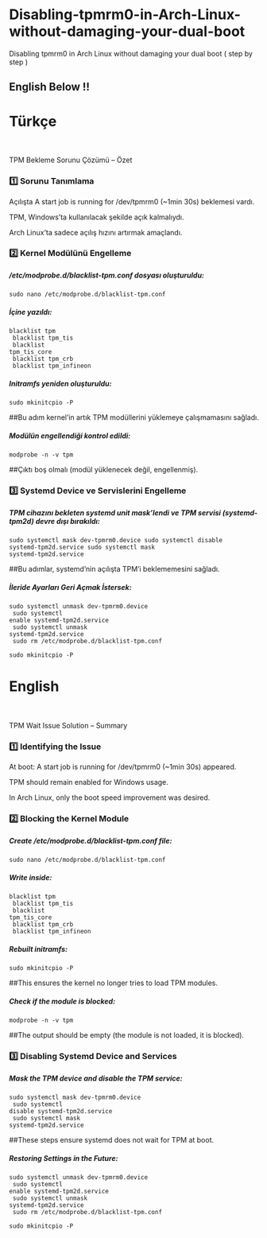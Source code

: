 # Disabling-tpmrm0-in-Arch-Linux-without-damaging-your-dual-boot
Disabling tpmrm0 in Arch Linux without damaging your dual boot ( step by step )    <h2>English Below !!</h2>


<h1>Türkçe</h1><br><br>
TPM Bekleme Sorunu Çözümü – Özet
<h3>1️⃣ Sorunu Tanımlama</h3>

Açılışta A start job is running for /dev/tpmrm0 (~1min 30s) beklemesi vardı.

TPM, Windows’ta kullanılacak şekilde açık kalmalıydı.

Arch Linux’ta sadece açılış hızını artırmak amaçlandı.

<h3>2️⃣ Kernel Modülünü Engelleme</h3>

<h5>/etc/modprobe.d/blacklist-tpm.conf dosyası oluşturuldu:</h5>

<code>sudo nano /etc/modprobe.d/blacklist-tpm.conf</code>

<h5>İçine yazıldı:</h5>

<code>blacklist tpm<br>
blacklist tpm_tis<br>
blacklist tpm_tis_core<br>
blacklist tpm_crb<br>
blacklist tpm_infineon</code>


<h5>Initramfs yeniden oluşturuldu:</h5>

<code>sudo mkinitcpio -P</code>


##Bu adım kernel’in artık TPM modüllerini yüklemeye çalışmamasını sağladı.

<h5>Modülün engellendiği kontrol edildi:</h5>

<code>modprobe -n -v tpm</code>

##Çıktı boş olmalı (modül yüklenecek değil, engellenmiş).

<h3>3️⃣ Systemd Device ve Servislerini Engelleme</h3>

<h5> TPM cihazını bekleten systemd unit mask’lendi ve TPM servisi (systemd-tpm2d) devre dışı bırakıldı:</h5>

<code>sudo systemctl mask dev-tpmrm0.device
sudo systemctl disable systemd-tpm2d.service
sudo systemctl mask systemd-tpm2d.service</code>

##Bu adımlar, systemd’nin açılışta TPM’i beklememesini sağladı.


<h5>İleride Ayarları Geri Açmak İstersek:</h5>

<code>sudo systemctl unmask dev-tpmrm0.device<br>
sudo systemctl enable systemd-tpm2d.service<br>
sudo systemctl unmask systemd-tpm2d.service<br>
sudo rm /etc/modprobe.d/blacklist-tpm.conf<br>
sudo mkinitcpio -P
</code>
<h1> English </h1><br><br></h1>
TPM Wait Issue Solution – Summary

<h3>1️⃣ Identifying the Issue</h3>

At boot: A start job is running for /dev/tpmrm0 (~1min 30s) appeared.

TPM should remain enabled for Windows usage.

In Arch Linux, only the boot speed improvement was desired.

<h3>2️⃣ Blocking the Kernel Module</h3>

<h5>Create /etc/modprobe.d/blacklist-tpm.conf file:</h5>

<code>sudo nano /etc/modprobe.d/blacklist-tpm.conf</code>

<h5>Write inside:</h5>

<code>blacklist tpm<br>
blacklist tpm_tis<br>
blacklist tpm_tis_core<br>
blacklist tpm_crb<br>
blacklist tpm_infineon</code>

<h5>Rebuilt initramfs:</h5>

<code>sudo mkinitcpio -P</code>

##This ensures the kernel no longer tries to load TPM modules.

<h5>Check if the module is blocked:</h5>

<code>modprobe -n -v tpm</code>

##The output should be empty (the module is not loaded, it is blocked).

<h3>3️⃣ Disabling Systemd Device and Services</h3>

<h5>Mask the TPM device and disable the TPM service:</h5>

<code>sudo systemctl mask dev-tpmrm0.device<br>
sudo systemctl disable systemd-tpm2d.service<br>
sudo systemctl mask systemd-tpm2d.service</code>

##These steps ensure systemd does not wait for TPM at boot.

<h5>Restoring Settings in the Future:</h5>

<code>sudo systemctl unmask dev-tpmrm0.device<br>
sudo systemctl enable systemd-tpm2d.service<br>
sudo systemctl unmask systemd-tpm2d.service<br>
sudo rm /etc/modprobe.d/blacklist-tpm.conf<br>
sudo mkinitcpio -P</code>
